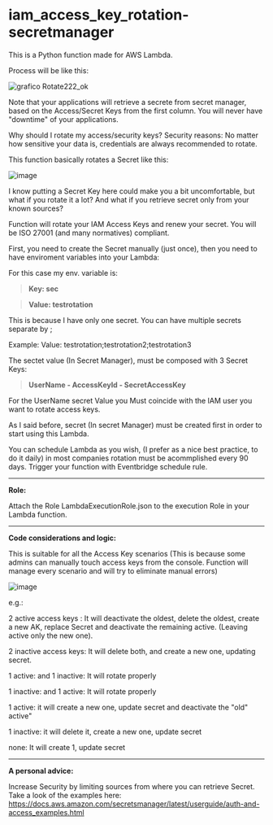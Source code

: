 # iam_access_key_rotation-secretmanager

This is a Python function made for AWS Lambda.

Process will be like this:

![grafico Rotate222_ok](https://user-images.githubusercontent.com/103848038/221845183-9e005726-362d-48b6-9723-522d4fa17da1.png)

Note that your applications will retrieve a secrete from secret manager, based on the Access/Secret Keys from the first column. You will never have "downtime" of your applications.

Why should I rotate my access/security keys? Security reasons: No matter how sensitive your data is, credentials are always recommended to rotate. 

This function basically rotates a Secret like this:

![image](https://user-images.githubusercontent.com/103848038/221819488-954358b8-0b3b-4ff7-8749-da4173c720ed.png)

I know putting a Secret Key here could make you a bit uncomfortable, but what if you rotate it a lot? And what if you retrieve secret only from your known sources?


Function will rotate your IAM Access Keys and renew your secret. You will be ISO 27001 (and many normatives) compliant.


First, you need to create the Secret manually (just once), then you need to have enviroment variables into your Lambda:


For this case my env. variable is:

>**Key: sec**

>**Value: testrotation**


This is because I have only one secret. You can have multiple secrets separate by ;

Example: Value: testrotation;testrotation2;testrotation3

The sectet value (In Secret Manager), must be composed with 3 Secret Keys:

>**UserName - AccessKeyId - SecretAccessKey**

For the UserName secret Value you Must coincide with the IAM user you want to rotate access keys.

As I said before, secret (In secret Manager) must be created first in order to start using this Lambda.

You can schedule Lambda as you wish, (I prefer as a nice best practice, to do it daily) in most companies rotation must be acommplished every 90 days. Trigger your function with Eventbridge schedule rule.

-------------

**Role:** 

Attach the Role LambdaExecutionRole.json to the execution Role in your Lambda function.

-------------

**Code considerations and logic:** 

This is suitable for all the Access Key scenarios (This is because some admins can manually touch access keys from the console. Function will manage every scenario and will try to eliminate manual errors)

![image](https://user-images.githubusercontent.com/103848038/221890296-0e02bfe5-3da5-4650-9a7c-0d850c4d637b.png)

e.g.:


2 active access keys : It will deactivate the oldest, delete the oldest, create a new AK, replace Secret and deactivate the remaining active. (Leaving active only the new one).

2 inactive access keys: It will delete both, and create a new one, updating secret.

1 active: and 1 inactive: It will rotate properly

1 inactive: and 1 active: It will rotate properly

1 active: it will create a new one, update secret and deactivate the "old" active"

1 inactive: it will delete it, create a new one, update secret

none: It will create 1, update secret

-------------

**A personal advice:** 

Increase Security by limiting sources from where you can retrieve Secret. Take a look of the examples here: https://docs.aws.amazon.com/secretsmanager/latest/userguide/auth-and-access_examples.html


